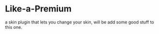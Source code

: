 # Like-a-Premium
a skin plugin that lets you change your skin, will be add some good stuff to this one.
 
